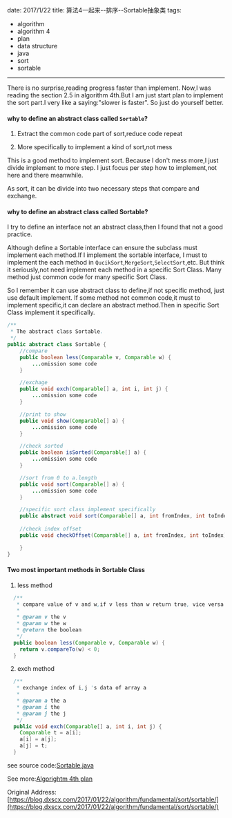 date: 2017/1/22
title: 算法4一起来--排序--Sortable抽象类
tags: 
- algorithm
- algorithm 4
- plan
- data structure
- java
- sort
- sortable
---


There is no surprise,reading progress faster than implement. Now,I was reading the section 2.5 in algorithm 4th.But I am just start plan to implement the sort part.I very like a saying:"slower is faster". So just do yourself better.

<!-- more -->

<div id="google_translate_element"></div>

#### why to define an abstract class called `Sortable`?

1. Extract the common code part of sort,reduce code repeat

2. More specifically to implement a kind of sort,not mess

This is a good method to implement sort. Because I don't mess more,I just divide implement to more step. I just focus per step how to implement,not here and there meanwhile.

As sort, it can be divide into two necessary steps that compare and exchange.

#### why to define an abstract class called Sortable?
I try to define an interface not an abstract class,then I found that not a good practice.

Although define a Sortable interface can ensure the subclass must implement each method.If I implement the sortable interface, I must to implement the each method in `QucikSort`,`MergeSort`,`SelectSort`,etc. But think it seriously,not need implement each method in a specific Sort Class. Many method just common code for many specific Sort Class.

So I remember it can use abstract class to define,if not specific method, just use default implement. If some method not common code,it must to implement specific,it can declare an abstract method.Then in specific Sort Class implement it specifically.

```java
/**
 * The abstract class Sortable.
 */
public abstract class Sortable {
	//compare
	public boolean less(Comparable v, Comparable w) {
		...omission some code
	}

	//exchage
	public void exch(Comparable[] a, int i, int j) {
		...omission some code
	}

	//print to show
	public void show(Comparable[] a) {
		...omission some code
	}

	//check sorted
	public boolean isSorted(Comparable[] a) {
		...omission some code
	}

	//sort from 0 to a.length
	public void sort(Comparable[] a) {
		...omission some code
	}

	//specific sort class implement specifically
	public abstract void sort(Comparable[] a, int fromIndex, int toIndex);
	
	//check index offset
	public void checkOffset(Comparable[] a, int fromIndex, int toIndex) {

	}
}
```

#### Two most important methods in Sortable Class
1. less method
```java
  /**
   * compare value of v and w,if v less than w return true, vice versa
   *
   * @param v the v
   * @param w the w
   * @return the boolean
   */
  public boolean less(Comparable v, Comparable w) {
    return v.compareTo(w) < 0;
  }
```
2. exch method
```java
  /**
   * exchange index of i,j 's data of array a
   *
   * @param a the a
   * @param i the
   * @param j the j
   */
  public void exch(Comparable[] a, int i, int j) {
    Comparable t = a[i];
    a[i] = a[j];
    a[j] = t;
  }
```
see source code:[Sortable.java](https://github.com/sssvip/algorithms4th/blob/master/src/fundamentals/sort/common/Sortable.java)

See more:[Algorightm 4th plan](https://blog.dxscx.com/2017/01/12/algorithm/plan/)

Original Address: [https://blog.dxscx.com/2017/01/22/algorithm/fundamental/sort/sortable/](https://blog.dxscx.com/2017/01/22/algorithm/fundamental/sort/sortable/)



        